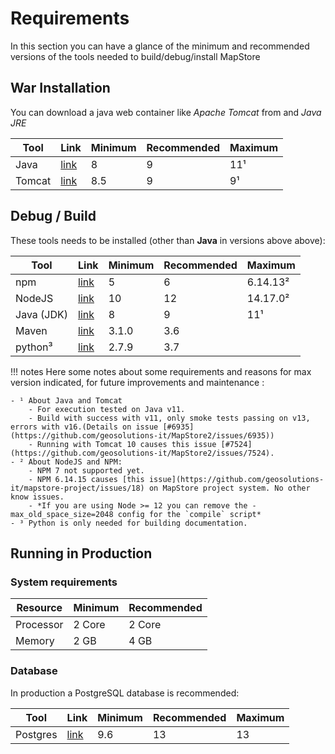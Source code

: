 # Requirements
In this section you can have a glance of the minimum and recommended versions of the tools needed to build/debug/install MapStore

## War Installation

You can download a java web container like *Apache Tomcat* from and *Java JRE*

| Tool   | Link                                               | Minimum | Recommended | Maximum       |
|--------|----------------------------------------------------|---------|-------------|---------------|
| Java   | [link](https://www.java.com/it/download/)          | 8       | 9           | 11¹           |
| Tomcat | [link](https://tomcat.apache.org/download-80.cgi)  | 8.5     | 9           | 9¹            |

## Debug / Build

These tools needs to be installed (other than **Java** in versions above above):

| Tool       | Link                                                       | Minimum | Recommended | Maximum     |
|------------|------------------------------------------------------------|---------|-------------|-------------|
| npm        | [link](https://www.npmjs.com/get-npm")                     | 5       | 6           | 6.14.13²    |
| NodeJS     | [link](https://nodejs.org/en/")                            | 10      | 12          | 14.17.0²    |
| Java (JDK) | [link](https://www.java.com/en/download/help/develop.html) | 8       | 9           | 11¹         |
| Maven      | [link](https://maven.apache.org/download.cgi")             | 3.1.0   | 3.6         |             |
| python³    | [link](https://www.python.org/downloads/")                 | 2.7.9   | 3.7         |             |

!!! notes
    Here some notes about some requirements and reasons for max version indicated, for future improvements and maintenance :

    - ¹ About Java and Tomcat
        - For execution tested on Java v11.
        - Build with success with v11, only smoke tests passing on v13, errors with v16.(Details on issue [#6935](https://github.com/geosolutions-it/MapStore2/issues/6935))
        - Running with Tomcat 10 causes this issue [#7524](https://github.com/geosolutions-it/MapStore2/issues/7524).
    - ² About NodeJS and NPM:
        - NPM 7 not supported yet.
        - NPM 6.14.15 causes [this issue](https://github.com/geosolutions-it/mapstore-project/issues/18) on MapStore project system. No other know issues.
        - *If you are using Node >= 12 you can remove the -max_old_space_size=2048 config for the `compile` script*
    - ³ Python is only needed for building documentation.
    
 
## Running in Production 
 
### System requirements

| Resource  | Minimum | Recommended |
|-----------|---------|-------------|
| Processor | 2 Core  | 2 Core      |
| Memory    | 2 GB    | 4 GB        |

### Database

In production a PostgreSQL database is recommended: 

| Tool     | Link                                               | Minimum | Recommended | Maximum    |
|----------|----------------------------------------------------|---------|-------------|------------|
| Postgres | [link](https://www.postgresql.org/)                | 9.6     | 13          | 13         |
